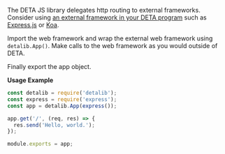 The DETA JS library delegates http routing to external frameworks. Consider using [an external framework in your DETA program](/web_frameworks/) such as [Express.js](https://expressjs.com/) or [Koa](https://koajs.com/).

Import the web framework and wrap the external web framework using `detalib.App()`. Make calls to the web framework as you would outside of DETA.

Finally export the app object.

**Usage Example**

```javascript
const detalib = require('detalib');
const express = require('express');
const app = detalib.App(express());

app.get('/', (req, res) => {
  res.send('Hello, world.');
});

module.exports = app;
```
